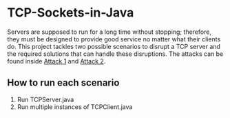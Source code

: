 # TCP-Sockets-in-Java

Servers are supposed to run for a long time without stopping; therefore, they must be designed to provide good service no matter what their clients do. This project tackles two possible scenarios to disrupt a TCP server and the required solutions that can handle these disruptions. The attacks can be found inside [Attack 1]() and [Attack 2]().

## How to run each scenario

1. Run TCPServer.java
2. Run multiple instances of TCPClient.java
